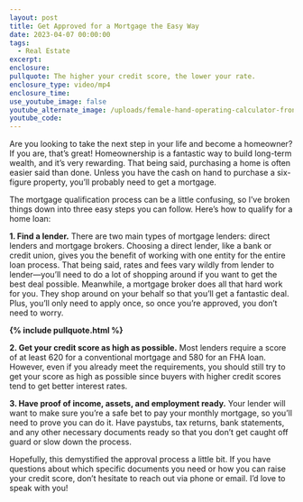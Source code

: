 ```yaml
---
layout: post
title: Get Approved for a Mortgage the Easy Way
date: 2023-04-07 00:00:00
tags:
  - Real Estate
excerpt:
enclosure:
pullquote: The higher your credit score, the lower your rate.
enclosure_type: video/mp4
enclosure_time:
use_youtube_image: false
youtube_alternate_image: /uploads/female-hand-operating-calculator-front-villa-house-model.jpg
youtube_code:
---
```

Are you looking to take the next step in your life and become a homeowner? If you are, that’s great! Homeownership is a fantastic way to build long-term wealth, and it’s very rewarding. That being said, purchasing a home is often easier said than done. Unless you have the cash on hand to purchase a six-figure property, you’ll probably need to get a mortgage.

The mortgage qualification process can be a little confusing, so I’ve broken things down into three easy steps you can follow. Here’s how to qualify for a home loan:

**1\. Find a lender.** There are two main types of mortgage lenders: direct lenders and mortgage brokers. Choosing a direct lender, like a bank or credit union, gives you the benefit of working with one entity for the entire loan process. That being said, rates and fees vary wildly from lender to lender—you’ll need to do a lot of shopping around if you want to get the best deal possible. Meanwhile, a mortgage broker does all that hard work for you. They shop around on your behalf so that you’ll get a fantastic deal. Plus, you’ll only need to apply once, so once you’re approved, you don’t need to worry.&nbsp;

**{% include pullquote.html %}**

**2\. Get your credit score as high as possible.** Most lenders require a score of at least 620 for a conventional mortgage and 580 for an FHA loan. However, even if you already meet the requirements, you should still try to get your score as high as possible since buyers with higher credit scores tend to get better interest rates.&nbsp;

**3\. Have proof of income, assets, and employment ready.** Your lender will want to make sure you’re a safe bet to pay your monthly mortgage, so you’ll need to prove you can do it. Have paystubs, tax returns, bank statements, and any other necessary documents ready so that you don’t get caught off guard or slow down the process.&nbsp;

Hopefully, this demystified the approval process a little bit. If you have questions about which specific documents you need or how you can raise your credit score, don’t hesitate to reach out via phone or email. I’d love to speak with you!